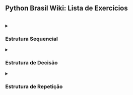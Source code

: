 <h2>Python Brasil Wiki: Lista de Exercícios</h2>

  <br>

  <details>
    <summary>
      <h3>Estrutura Sequencial</h3>
    </summary>
    
  #### 1. Faça um Programa que mostre a mensagem "Alo mundo" na tela.
<details>
    <summary><h4>Resposta</h4></summary>

```python
print("Alô Mundo")
```

</details>

<br>

  #### 2. Faça um Programa que peça um número e então mostre uma mensagem com o número informado

  <details>
    <summary><h4>Resposta</h4></summary>
    
```python
numero = input("Digite o número")

print(numero)
```

  </details>

  <br>

  #### 3. Faça um Programa que peça dois números e imprima a soma.

  <details>
    <summary><h4>Resposta</h4></summary>
    
```python
numero1 = int(input("Digite o primeiro número"))

numero2 = int(input("Digite o segundo número"))

print(numero1 + numero2)
```

  </details>

  <br>

  #### 4. Faça um Programa que peça as 4 notas bimestrais e mostre a média.

  <details>
    <summary><h4>Resposta</h4></summary>
    
```python
nota1 = float(input("Digite a primeira nota"))

nota2 = float(input("Digite a segunda nota"))

nota3 = float(input("Digite a terceira nota"))

nota4 = float(input("Digite a quarta nota"))

media = (nota1 + nota2 + nota3 + nota4) / 4

print(media)
```

  </details>

  <br>

  #### 5. Faça um Programa que converta metros para centímetros.

  <details>
    <summary><h4>Resposta</h4></summary>
    
```python
metros = 100

centimetros = 100 * 100

print(centimetros)
```
  
  </details>

  <br>
  
  #### 6. Faça um Programa que peça o raio de um círculo, calcule e mostre sua área.

  <details>
    <summary><h4>Resposta</h4></summary>
    
```python
raioCirculo = int(input("Digite o raio do círculo"))

area = 3.14 * (raioCirculo**2)
```

  </details>

  <br>

  #### 7. Faça um Programa que calcule a área de um quadrado, em seguida mostre o dobro desta área para o usuário.

   <details>
    <summary><h4>Resposta</h4></summary>
     
```python
ladoQuadrado = float(input("Digite um lado do quadrado: "))

areaQuadrado = ladoQuadrado**2 * 2

print("A área do quadrado é %.2f" % areaQuadrado)
```

  </details>

  <br>
  
  #### 8. Faça um Programa que pergunte quanto você ganha por hora e o número de horas trabalhadas no mês. Calcule e mostre o total do seu salário no referido mês. 

   <details>
    <summary><h4>Resposta</h4></summary>
     
```python
salarioHora = float(input("Digite seu salário por hora: "))

horasMensal = float(input("Digite sua carga horária mensal: "))

salario = salarioHora * horasMensal

print("O salário mensal é R$ %.2f " % salario)
```

  </details>

  <br>

  #### 9. Faça um Programa que peça a temperatura em graus Fahrenheit, transforme e mostre a temperatura em graus Celsius.

   <details>
    <summary><h4>Resposta</h4></summary>
     
```python
fahrenheit = float(input("Digite a temperautra para ser convertida de fahrenheit para celsius: "))

celsius = (fahrenheit - 32) / 1.8

print("A temperatura em %.1f° fahrenheit equivale à %.1f° celsius" % (fahrenheit, celsius))
```

  </details>

  <br>

  #### 10. Faça um Programa que peça a temperatura em graus Celsius, transforme e mostre em graus Fahrenheit.

   <details>
    <summary><h4>Resposta</h4></summary>
     
```python
celsius = float(input("Digite a temperatura para ser convertida de celsius para fahrenheit: "))

fahrenheit = (celsius * 1.8) + 32

print("A temperatura em %.1f° celsius equivale à %.1f° fahrenheit" % (celsius, fahrenheit))
```

  </details>

  <br>

  #### 11. Faça um Programa que peça 2 números inteiros e um número real. Calcule e mostre: o produto do dobro do primeiro com metade do segundo, a soma do triplo do primeiro com o terceiro e o terceiro elevado ao cubo. 

   <details>
    <summary><h4>Resposta</h4></summary>
     
```python
numeroInteiro1 = int(input("Digite o primeiro número inteiro: "))

numeroInteiro2 = int(input("Digite o segundo número inteiro: "))

numeroReal = float(input("Digite o número real: "))

resultado1 = numeroInteiro1 * 2 * numeroInteiro2 / 2

print(resultado1)

resultado2 = numeroInteiro1 * 3 + numeroReal

print(resultado2)

resultado3 = numeroReal**3

print(resultado3)
```

  </details>

  <br>

  #### 12. Tendo como dados de entrada a altura de uma pessoa, construa um algoritmo que calcule seu peso ideal, usando a seguinte fórmula: (72.7 * altura) - 58

   <details>
    <summary><h4>Resposta</h4></summary>
     
```python
altura = float(input("Digite sua altura: "))

pesoIdeal = (72.7 * altura) - 58

print("O peso ideal dessa pessoa é %.2f" % pesoIdeal)
```

  </details>

  <br>

  #### 13. Tendo como dado de entrada a altura de uma pessoa, construa um algoritmo que calcule seu peso ideal, utilizando as seguintes fórmulas: Para homens: (72.7 * altura) - 58 e para mulheres: (62.1 * altura) - 44.7 

   <details>
    <summary><h4>Resposta</h4></summary>
     
```python
alturaHomem = float(input("Digite a altura do homem: "))

alturaMulher = float(input("Digite a altura da mulher: "))

pesoIdealHomem = (72.7 * alturaHomem) - 58

pesoIdealMulher = (62.1  * alturaMulher) - 44.7

print("O peso ideal desse homem é %.2f.\nO peso ideal dessa mulher é %.2f" % (pesoIdealHomem, pesoIdealMulher))
```

  </details>

  <br>

  #### 14. João Papo-de-Pescador, homem de bem, comprou um microcomputador para controlar o rendimento diário de seu trabalho. Toda vez que ele traz um peso de peixes maior que o estabelecido pelo regulamento de pesca do estado de São Paulo (50 quilos) deve pagar uma multa de R$ 4,00 por quilo excedente. João precisa que você faça um programa que leia a variável peso (peso de peixes) e calcule o excesso. Gravar na variável excesso a quantidade de quilos além do limite e na variável multa o valor da multa que João deverá pagar. Imprima os dados do programa com as mensagens adequadas.

   <details>
    <summary><h4>Resposta</h4></summary>
     
```python
pesoPeixe = float(input("Digite o peso do peixe: "))

if pesoPeixe > 50:

    pesoLimite = 50

    pesoAdicional = pesoPeixe - pesoLimite

    multa = pesoAdicional * 4

    print("A multa será R$ %.2f por exceder o peso limite em %.2f quilos " %(multa, pesoAdicional))

else:

    print("Não haverá pagamento de multa")
```

  </details>

  <br>

  #### 15. Faça um Programa que pergunte quanto você ganha por hora e o número de horas trabalhadas no mês. Calcule e mostre o total do seu salário no referido mês, sabendo-se que são descontados 11% para o Imposto de Renda, 8% para o INSS e 5% para o sindicato, faça um programa que nos dê: salário bruto, quanto pagou ao INSS, quanto pagou ao sindicato e o salário líquido. Calcule os descontos e o salário líquido conforme a ordem a seguir: + Salário Bruto : R$ - IR (11%) : R$ - INSS (8%) : R$ - Sindicato ( 5%) : R$ = Salário Liquido : R$ Obs.: Salário Bruto - Descontos = Salário Líquido. 

   <details>
    <summary><h4>Resposta</h4></summary>
     
```python
salario = float(input("Digite o seu salário: "))

salarioLiquido = salario

salarioLiquido -= salario / 100 * 11

salarioLiquido -= salarioLiquido / 100 * 8

salarioLiquido -= salarioLiquido / 100 * 5

print("O salário líquido será R$ %.2f, com R$ %.2f de desconto" % (salarioLiquido, salario-salarioLiquido))
```

  </details>

  <br>

  #### 16. Faça um programa para uma loja de tintas. O programa deverá pedir o tamanho em metros quadrados da área a ser pintada. Considere que a cobertura da tinta é de 1 litro para cada 3 metros quadrados e que a tinta é vendida em latas de 18 litros, que custam R$ 80,00. Informe ao usuário a quantidades de latas de tinta a serem compradas e o preço total.

  <details>
    <summary><h4>Resposta</h4></summary>

```python
metragem = float(input("Digite a metragem: "))

coberturaTinta = 3

metragemLata = 18 * coberturaTinta

quantidadeLatas = 0

precoFinal = 0

precoLata = 80

if metragem / metragemLata <= 1:

    quantidadeLatas = 1

    precoFinal = quantidadeLatas * precoLata

    print("Será necessária, no máximo, uma lata de tinta para pintar %.2f metros². O custo será R$ %.2f" % (metragem, precoFinal))

else:

    if metragem % metragemLata == 0:

        quantidadeLatas = metragem / metragemLata

        precoFinal = quantidadeLatas * precoLata

        print("Serão necessária exatas %d latas de tinta para pintar %.2f metros². O custo será R$ %.2f" % (quantidadeLatas, metragem, precoFinal))

    else:

        quantidadeLatas = (metragem // metragemLata) + 1

        precoFinal = quantidadeLatas * precoLata

        print("Será necessária aos menos %d latas de tinta para pintar %.1f metros². O custo será R$ %.2f" % (quantidadeLatas, metragem, precoFinal))
```

  </details>

  <br>

  #### 17. Faça um Programa para uma loja de tintas. O programa deverá pedir o tamanho em metros quadrados da área a ser pintada. Considere que a cobertura da tinta é de 1 litro para cada 6 metros quadrados e que a tinta é vendida em latas de 18 litros, que custam R$ 80,00 ou em galões de 3,6 litros, que custam R$ 25,00. Informe ao usuário as quantidades de tinta a serem compradas e os respectivos preços em 3 situações: 
  1. Comprar apenas  latas de 18 litros.
  2. Comprar apenas galões de 3,6 litros
  3. Misturar latas e galões, de forma que o disperdício de tinta seja o menor possível. Acrescente 10% de folga e sempre arredonde os valores para cima, isto é, considere latas  cheias.
     
  <details>
    <summary><h4>Resposta</h4></summary>
    
```python
metragemArea = float(input("Digite a metragem: "))

coberturaTinta = 6

metragemLata = 18 * coberturaTinta

precoLata = 80

quantidadeLatas = 0

metragemGalao = 3.6 * coberturaTinta

precoGalao = 25

quantidadeGaloes = 0

precoFinal = 0

if metragemArea <= metragemGalao * 4:

    if metragemArea % metragemGalao == 0:

        quantidadeGaloes = metragemArea / metragemGalao

        precoFinal = quantidadeGaloes * precoGalao

        print("Serão necessários exatos %d galões de tinta para pintar %.1f metros². O custo será R$ %.2f" % (quantidadeGaloes, metragemArea, precoFinal))

    else:

        quantidadeGaloes = metragemArea // metragemGalao + 1

        precoFinal = quantidadeGaloes * precoGalao

        print("Serão necessários aos menos %d galões de tinta para pintar %.1f metros². O custo será R$ %.2f" % (quantidadeGaloes, metragemArea, precoFinal))

else:

    if metragemArea % metragemLata == 0:

        quantidadeLatas = metragemArea / metragemLata

        precoFinal = quantidadeLatas * precoLata

        print("Serão necessária exatas %d latas de tinta para pintar %.1f metros². O custo será R$ %.2f" % (quantidadeLatas, metragemArea, precoFinal))

    else:

        if metragemArea - metragemLata < 0:

            quantidadeLatas = metragemArea // metragemLata + 1

            precoFinal = quantidadeLatas * precoLata

            print("Serão necessária ao menos %d latas de tinta para pintar %.1f metros². O custo será R$ %.2f" % (quantidadeLatas, metragemArea, precoFinal))

        else:

            quantidadeLatas = metragemArea // metragemLata

            precoFinal = quantidadeLatas * precoLata

            metragemRestante = metragemArea - (metragemLata * quantidadeLatas)

            if metragemRestante % metragemGalao == 0:

                quantidadeGaloes = metragemRestante / metragemGalao

                precoFinal += quantidadeGaloes * precoGalao

                print("Serão necessárias ao menos %d latas de tinta e ao menos %d Galões para pintar %.1f metros². O custo será R$ %.2f" % (quantidadeLatas, quantidadeGaloes, metragemArea, precoFinal))

            else:

                if metragemRestante // metragemGalao >= 4:

                    quantidadeLatas +=1

                    precoFinal = quantidadeLatas * precoLata

                    quantidadeGaloes = 0

                else:

                    quantidadeGaloes = metragemRestante // metragemGalao + 1

                    precoFinal += quantidadeGaloes * precoGalao

                print("Serão necessárias ao menos %d latas de tinta e ao menos %d Galões para pintar %.1f metros². O custo será R$ %.2f" % (quantidadeLatas, quantidadeGaloes, metragemArea, precoFinal))
```

  </details>

  <br>

  #### 18. Faça um programa que peça o tamanho de um arquivo para download (em MB) e a velocidade de um link de Internet (em Mbps), calcule e informe o tempo aproximado de download do arquivo usando este link (em minutos).

  <details>
    <summary><h4>Resposta</h4></summary>
    
```python
tamanhoArquivo = float(input("Digite o tamanho do arquivo em Megabytes: "))

if tamanhoArquivo < 1:

    print("Valor inválido!")

velecidadeLink = float(input("Digite a velocidade de sua conexão em megabits: "))

tempoDownload = (tamanhoArquivo / (velecidadeLink / 8))

if tempoDownload >= 60:

    tempoDownload = tempoDownload / 60

    print("O tempo de Download será de no mínimo %.1f minutos" % tempoDownload)

else:

    print("O tempo de Download será de no mínimo %.1f segundos" % tempoDownload)
```

  </details>

  <br>

  </details>

  
  <details>
    <summary>
      <h3>Estrutura de Decisão</h3>
    </summary>
  
  #### 1. Faça um Programa que peça dois números e imprima o maior deles. 

   <details>
    <summary><h4>Resposta</h4></summary>
     
```python
numero1 = int(input("Digite o primeiro número: "))

numero2 = int(input("Digite o segundo número: "))

if numero1 > numero2:

    print("O maior número é %d" % numero1)

elif numero1 < numero2:

    print("O maior número é %d" % numero2)

else:

    print("Os dois números são iguais")
```

  </details>

  <br>

  #### 2. Faça um Programa que peça um valor e mostre na tela se o valor é positivo ou negativo.

   <details>
    <summary><h4>Resposta</h4></summary>
     
```python
valor = float(input("Digite um número: "))

if valor < 0:

    print("O valor %.1f é negativo" % valor)

else:

    print("O valor %.1f é positivo" % valor)
```

  </details>

  <br>
  
  #### 3. Faça um Programa que verifique se uma letra digitada é "F" ou "M". Conforme a letra escrever: F - Feminino, M - Masculino ou Sexo Inválido.

   <details>
    <summary><h4>Resposta</h4></summary>
     
```python
sexo = input("Digite o sexo: ")

if sexo == "F" or sexo == "f":

    print("O sexo é Feminino")

elif sexo == "M" or sexo == "m":

    print("O sexo é Masculino")

else:

    print("O sexo é inválido")
```

  </details>

  <br>
  
  #### 4. Faça um Programa que verifique se uma letra digitada é vogal ou consoante.

   <details>
    <summary><h4>Resposta</h4></summary>
     
```python
listaConsoante = ["a", "b", "c", "d", "e", "f", "g", "h", "i", "j", "k", "l", "m", "n", "o", "p", "q", "r", "s", "t", "u", "v", "w", "x", "y", "z", "ç",
                  "A", "B", "C", "D", "E", "F", "G", "H", "I", "J", "K", "L", "M", "N", "O", "P", "Q", "R", "S", "T", "U", "V", "W", "X", "Y", "Z", "Ç"]

listaVogal = ["A", "E", "I", "O", "U", "a", "e", "i", "o", "u"]

letraBusca = input("Digite a letra para saber se é vogal ou consoante: ")

if letraBusca in listaVogal:

    print("A letra '%s' é Vogal" % letraBusca)

elif letraBusca in listaConsoante:

    print("A letra '%s' é Consoante" % letraBusca)

else:

    print("A letra '%s' não é nem vogal nem consoante" % letraBusca)
```

  </details>

  <br>
  
  #### 5. Faça um programa para a leitura de duas notas parciais de um aluno. O programa deve calcular a média alcançada por aluno e apresentar: A mensagem "Aprovado", se a média alcançada for maior ou igual a 7; A mensagem "Reprovado", se a média for menor do que 7; A mensagem "Aprovado com Distinção", se a média for igual a 10. 

   <details>
    <summary><h4>Resposta</h4></summary>
     
```python
nota1 = float(input("Digite a primeira nota: "))

nota2 = float(input("Digite a segunda nota: "))

media = (nota1 + nota2) / 2

if media < 7:

    print("O aluno foi reprovado com a nota %.2f" % media)

elif media < 10:

    print("O aluno foi aprovado com a nota %.2f" % media)

else:

    print("O aluno foi aprovado com distinção através da nota %.2f" % media)
```

  </details>

  <br>
  
  #### 6. Faça um Programa que leia três números e mostre o maior deles. 

   <details>
    <summary><h4>Resposta</h4></summary>
     
```python
numero1 = float(input("Digite o primeiro número: "))

numero2 = float(input("Digite o segundo número: "))

numero3 = float(input("Digite o terceiro número: "))

if numero1 > numero2 > numero3:

    print("O primeiro número é o maior")

elif numero1 > numero3 > numero2:

    print("O primeiro número é o maior")

elif numero2 > numero1 > numero3:

    print("O segundo número é o maior")

elif numero2 > numero3 > numero1:

    print("O segundo número é o maior")

elif numero3 > numero1 > numero2:

    print("O terceiro número é o maior")

elif numero3 > numero2 > numero1:

    print("O terceiro número é o maior")
```

  </details>

  <br>

  #### 7. Faça um Programa que leia três números e mostre o maior e o menor deles.

  <details>
    <summary><h4>Resposta</h4></summary>

```python
numero1 = float(input("Digite o primeiro número: "))

numero2 = float(input("Digite o segundo número: "))

numero3 = float(input("Digite o terceiro número: "))

if numero1 > numero2 > numero3:

    print("O primeiro número é o maior")
    print("O terceiro número é o menor")

elif numero1 > numero3 > numero2:

    print("O primeiro número é o maior")
    print("O segundo número é o maior")

elif numero2 > numero1 > numero3:

    print("O segundo número é o maior")
    print("O terceiro número é o menor")

elif numero2 > numero3 > numero1:

    print("O segundo número é o maior")
    print("O primeiro número é o menor")

elif numero3 > numero1 > numero2:

    print("O terceiro número é o maior")
    print("O segundo número é o menor")

elif numero3 > numero2 > numero1:

    print("O terceiro número é o maior")
    print("O primeiro número é o menor")
```

  </details>

  <br>
  
  #### 8. Faça um programa que pergunte o preço de três produtos e informe qual produto você deve comprar, sabendo que a decisão é sempre pelo mais barato.

  <details>
    <summary><h4>Resposta</h4></summary>
    
```python
produto1 = float(input("Digite o valor do primeiro produto: "))

produto2 = float(input("Digite o valor do primeiro produto: "))

produto3 = float(input("Digite o valor do primeiro produto: "))

if produto1 > produto2 > produto3:

    print("Você deve comprar o terceiro produto por ser o mais barato")

elif produto1 > produto3 > produto2:

    print("Você deve comprar o segundo produto por ser o mais barato")

elif produto2 > produto1 > produto3:

    print("Você deve comprar o terceiro produto por ser o mais barato")

elif produto2 > produto3 > produto1:

    print("Você deve comprar o primeiro produto por ser o mais barato")

elif produto3 > produto1 > produto2:

    print("Você deve comprar o segundo produto por ser o mais barato")

elif produto3 > produto2 > produto1:

    print("Você deve comprar o primeiro produto por ser o mais barato")
```

  </details>

  <br>
  
  #### 9. Faça um Programa que leia três números e mostre-os em ordem decrescente.

  <details>
    <summary><h4>Resposta</h4></summary>
    
```python
numero1 = float(input("Digite o primeiro número: "))

numero2 = float(input("Digite o segundo número: "))

numero3 = float(input("Digite o terceiro número: "))

if numero1 > numero2 > numero3:

    print("%d\n%d\n%d" % (numero1, numero2, numero3))

elif numero1 > numero3 > numero2:

    print("%d\n%d\n%d" % (numero1, numero3, numero2))

elif numero2 > numero1 > numero3:

    print("%d\n%d\n%d" % (numero2, numero1, numero3))

elif numero2 > numero3 > numero1:

    print("%d\n%d\n%d" % (numero2, numero3, numero1))

elif numero3 > numero1 > numero2:

    print("%d\n%d\n%d" % (numero3, numero1, numero2))

elif numero3 > numero2 > numero1:

    print("%d\n%d\n%d" % (numero3, numero2, numero1))
```

  </details>

  <br>

  #### 10. Faça um Programa que pergunte em que turno você estuda. Peça para digitar M-matutino ou V-Vespertino ou N- Noturno. Imprima a mensagem "Bom Dia!", "Boa Tarde!" ou "Boa Noite!" ou "Valor Inválido!", conforme o caso.

  <details>
    <summary><h4>Resposta</h4></summary>
    
```python
turno = input("Digite o turno:\nN - Noturo\nM - Matutino\nV - Vespertino\n")

if turno == "N" or turno == "n":

    print("Boa noite")

elif turno == "M" or turno == "m":

    print("Bom dia")

elif turno == "V" or turno == "v":

    print("Boa tarde")

else:

    print("Valor inválido")
```

  </details>

  <br>

  #### 11. As Organizações Tabajara resolveram dar um aumento de salário aos seus colaboradores e lhe contraram para desenvolver o programa que calculará os reajustes. Faça um programa que recebe o salário de um colaborador e o reajuste segundo o seguinte critério, baseado no salário atual: salários até R$ 280,00 (incluindo): aumento de 20%, salários entre R$ 280,00 e R$ 700,00: aumento de 15%; salários entre R$ 700,00 e R$ 1500,00: aumento de 10%; salários de R$ 1500,00 em diante: aumento de 5% Após o aumento ser realizado, informe na tela: o salário antes do reajuste, o percentual de aumento aplicado, o valor do aumento, o novo salário, após o aumento. 

  <details>
    <summary><h4>Resposta</h4></summary>
    
```python
salarioInicial = float(input("Digite o salário atual: "))

aumento = 0

salarioFinal = salarioInicial

if salarioInicial <= 280:

    aumento = salarioInicial / 100 * 20

    salarioFinal += aumento

    print("O salário antes do reajuste era de R$ %.2f e passou a ser R$ %.2f com um aumento de R$ %.2f, ou um aumento de 20 por cento" % (salarioInicial, salarioFinal, aumento,))

elif salarioInicial <= 700:

    aumento = salarioInicial / 100 * 15

    salarioFinal += aumento

    print("O salário antes do reajuste era de R$ %.2f e passou a ser R$ %.2f com um aumento de R$ %.2f, ou um aumento de 15 por cento" % (salarioInicial, salarioFinal, aumento,))

elif salarioInicial <= 1500:

    aumento = salarioInicial / 100 * 10

    salarioFinal += aumento

    print("O salário antes do reajuste era de R$ %.2f e passou a ser R$ %.2f com um aumento de R$ %.2f, ou um aumento de 10 por cento" % (salarioInicial, salarioFinal, aumento,))

elif salarioInicial > 1500:

    aumento = salarioInicial / 100 * 5

    salarioFinal += aumento

    print("O salário antes do reajuste era de R$ %.2f e passou a ser R$ %.2f com um aumento de R$ %.2f, ou um aumento de 5 por cento" % (salarioInicial, salarioFinal, aumento,))
```

  </details>

  <br>

  #### 12. Faça um programa para o cálculo de uma folha de pagamento, sabendo que os descontos são do Imposto de Renda, que depende do salário bruto (conforme tabela abaixo) e 3% para o Sindicato e que o FGTS corresponde a 11% do Salário Bruto, mas não é descontado (é a empresa que deposita). O Salário Líquido corresponde ao Salário Bruto menos os descontos. O programa deverá pedir ao usuário o valor da sua hora e a quantidade de horas trabalhadas no mês. Desconto do IR: Salário Bruto até 900 (inclusive) - isento; Salário Bruto até 1500 (inclusive) - desconto de 5%; Salário Bruto até 2500 (inclusive) - desconto de 10%; Salário Bruto acima de 2500 - desconto de 20%. Imprima na tela as informações, dispostas conforme o exemplo abaixo. No exemplo o valor da hora é 5 e a quantidade de hora é 220.

  |Salário Bruto: (5 * 220) | R$ 1110,00|
  |-------------------|-----------------|
  |(-) IR (5%)        |R$ 55,00         |
  |(-) INSS (10%)     |R$ 110,00        |
  |FGTS (11%)         |R$ 121,00        |
  |Total de descontos |R$ 165,00        |
  |Salário Líquido    |R$ 935,00        |

  <details>
    <summary><h4>Resposta</h4></summary>
    
```python
cargaHoraria = int(input("Digite a sua carga horária mensal: "))

salarioHora = float(input("Digite o seu salário hora: "))

salarioBruto = cargaHoraria * salarioHora

descontos = 0

impostoRenda = 0

inss = 0

if salarioBruto <=  900:

    print("O salário será R$ %.2f com R$ %.2f de Imposto de renda, R$ %.2f de INSS. Totalizando R$ %.2f em descontos" % (salarioBruto, impostoRenda, inss, descontos))

elif salarioBruto <= 1500:

    impostoRenda = salarioBruto / 100 * 5

    inss = salarioBruto / 100 * 10

    descontos = impostoRenda + inss

elif salarioBruto <= 2500:

    impostoRenda = salarioBruto / 100 * 10

    inss = salarioBruto / 100 * 10

    descontos = impostoRenda + inss

elif salarioBruto > 2500:

    impostoRenda = salarioBruto / 100 * 20

    inss = salarioBruto / 100 * 10

    descontos = impostoRenda + inss

print("O salário inicial era de R$ %.2f e será R$ %.2f, com R$ %.2f de Imposto de renda e R$ %.2f de INSS. Totalizando R$ %.2f em descontos" % (salarioBruto, salarioBruto-descontos, impostoRenda, inss, descontos))
```

  </details>

  <br>

  #### 13. Faça um Programa que leia um número e exiba o dia correspondente da semana. (1-Domingo, 2- Segunda, etc.), se digitar outro valor deve aparecer valor inválido.

  <details>
    <summary><h4>Resposta</h4></summary>
    
```python
diaSemana = input("Digite o dia da semana:\n1 - Domingo\n2 - Segunda-feira\n3 - Terça-feira\n4 - Quarta-feira\n5 - Quinta-feira\n6 - Sexta-feira\n7 - Sábado\n")

if diaSemana == "1":

    print("Domingo")

elif diaSemana == "2":

    print("Segunda-feira")

elif diaSemana == "3":

    print("Terça-feira")

elif diaSemana == "4":

    print("Quarta-feira")

elif diaSemana == "5":

    print("Quinta-feira")

elif diaSemana == "6":

    print("Sexta-feira")

elif diaSemana == "7":

    print("Sábado")

else:

    print("Valor inválido")
```

  </details>

  <br>

  #### 14. Faça um programa que lê as duas notas parciais obtidas por um aluno numa disciplina ao longo de um semestre, e calcule a sua média. O algoritmo deve mostrar na tela as notas, a média, o conceito correspondente e a mensagem “APROVADO” se o conceito for A, B ou C ou “REPROVADO” se o conceito for D ou E. A atribuição de conceitos obedece à tabela abaixo: 

  |Média de Aproveitamento|Conceito|
  |----------------|---------------|
  |Entre 9.0 e 10.0|A              |
  |Entre 7.5 e 9.0 |B              |
  |Entre 6.0 e 7.5 |C              |
  |Entre 4.0 e 6.0 |D              |
  |Entre 4.0 e 0.0 |E              |

  <details>
    <summary><h4>Resposta</h4></summary>
    
```python
notaParcial1 = float(input("Digite a primeira nota parcial: "))

if notaParcial1 > 10 or notaParcial1 < 0:

    print("Nota inválida")

notaParcial2 = float(input("Digite a segunda nota parcial: "))

if notaParcial2 > 10 or notaParcial2 < 0:

    print("Nota inválida")

mediaFinal = (notaParcial1 + notaParcial2) / 2

if mediaFinal >= 6:

    print("Aprovado e a média foi %.2f" % mediaFinal)

    if mediaFinal >= 9 and mediaFinal <= 10:

        print("Conceito A")

    elif mediaFinal >= 7.5 and mediaFinal < 9:

        print("Conceito B")

    elif mediaFinal >= 6 and mediaFinal < 7.5:

        print("Conceito C")

else:

    print("Reprovado e a média foi %.2f" % mediaFinal)

    if mediaFinal >= 4 and mediaFinal < 6:

        print("Conceito D")

    else:

        print("Conceito E")
```

  </details>

  <br>
  
  #### 15. Faça um Programa que peça os 3 lados de um triângulo. O programa deverá informar se os valores podem ser um triângulo. Indique, caso os lados formem um triângulo, se o mesmo é: equilátero, isósceles ou escaleno. Dicas: Três lados formam um triângulo quando a soma de quaisquer dois lados for maior que o terceiro; Triângulo Equilátero: três lados iguais; Triângulo Isósceles: quaisquer dois lados iguais; Triângulo Escaleno: três lados diferentes.

  <details>
    <summary><h4>Resposta</h4></summary>
    
```python
lado1 = int(input("Digite o primeiro lado do triângulo: "))

lado2 = int(input("Digite o segundo lado do triângulo: "))

lado3 = int(input("Digite o terceiro lado do triângulo: "))

if lado1 == 0 or lado2 == 0 or lado3 == 0:

    print("Um triângulo não poder lado 0")

else:

    if lado1 + lado2 <= lado3:

       print("A soma desses lados não forma um triângulo")

    else:

        if lado1 == lado2 == lado3:

            print("Esse é um triângulo equilátero")

        elif lado1 != lado2 != lado3 != lado1:

            print("Esse é um triângulo escaleno")

        elif lado1 == lado2 or lado2 == lado3 or lado1 == lado3:

            print("Esse é um triângulo isóceles")
```

  </details>

  <br>

  #### 16. Faça um programa que calcule as raízes de uma equação do segundo grau, na forma ax2 + bx + c. O programa deverá pedir os valores de a, b e c e fazer as consistências, informando ao usuário nas seguintes situações:

  1. Se o usuário informar o valor de A igual a zero, a equação não é do segundo grau e o programa não deve fazer pedir os demais valores, sendo encerrado.
  2. Se o delta calculado for negativo, a equação não possui raizes reais. Informe ao usuário e encerre o programa;
  3. Se o delta calculado for igual a zero a equação possui apenas uma raiz real; informe-a ao usuário;
  4. Se o delta for positivo, a equação possui duas raiz reais; informe-as ao usuário; 

  <details>
    <summary><h4>Resposta</h4></summary>
    
```python

```

  </details>

  <br>

  #### 17. Faça um Programa que peça um número correspondente a um determinado ano e em seguida informe se este ano é ou não bissexto.

  <details>
    <summary><h4>Resposta</h4></summary>
    
```python
anoBissexto = int(input("Digite o ano para saber se é bissexto ou não: "))

if anoBissexto % 4 == 0:

    if anoBissexto % 100 != 0:

        print("O ano %d é bissexto" % anoBissexto)

    elif anoBissexto % 100 == 0:

        print("O ano %d é bissexto especial" % anoBissexto)

else:

    print("O ano %d não é bissexto" % anoBissexto)
```

  </details>

  <br>

  #### 18. Faça um Programa que peça uma data no formato dd/mm/aaaa e determine se a mesma é uma data válida.

  <details>
    <summary><h4>Resposta</h4></summary>
    
```python
formatoData = input("Digite a data no formato dd/mm/aaaa: ")

if len(formatoData) != 10 or formatoData[2] == "/" or formatoData[5] == "/":

    print("Formato de data inválida")

else:

    print("Formato de data válida")
```

  </details>

  <br>

  #### 19. Faça um Programa que leia um número inteiro menor que 1000 e imprima a quantidade de centenas, dezenas e unidades do mesmo. Observando os termos no plural a colocação do "e", da vírgula entre outros. Exemplo: 326 = 3 centenas, 2 dezenas e 6 unidades 12 = 1 dezena e 2 unidades Testar com: 326, 300, 100, 320, 310,305, 301, 101, 311, 111, 25, 20, 10, 21, 11, 1, 7 e 16 

  <details>
    <summary><h4>Resposta</h4></summary>

```python
valor = int(input("Digite um número: "))

quantidadeCentena = 0

quantidadeDezena = 0

quantidadeUnidade = 0

if valor // 100 > 0:

    quantidadeCentena = valor // 100

    valor -= quantidadeCentena * 100

    if valor // 10 > 0:

        quantidadeDezena = valor // 10

        valor -= quantidadeDezena * 10

        if valor // 1 > 0:

            quantidadeUnidade = valor // 1

            valor -= quantidadeUnidade * 1

print("%d = %d centenas, %d dezenas e %d unidades" % (0 + (quantidadeUnidade * 1) + 0 + (quantidadeDezena * 10) + 0 + (quantidadeCentena * 100), quantidadeCentena, quantidadeDezena, quantidadeUnidade))
```

  </details>

  <br>
  
  #### 20. Faça um Programa para leitura de três notas parciais de um aluno. O programa deve calcular a média alcançada por aluno e presentar:
  
  1. A mensagem "Aprovado", se a média for maior ou igual a 7, com a respectiva média alcançada.
  2. A mensagem "Reprovado", se a média for menor do que 7, com a respectiva média alcançada.
  3. A mensagem "Aprovado com Distinção", se a média for igual a 10.

  <details>
    <summary><h4>Resposta</h4></summary>
    
```python
nota1 = float(input("Digite a primeira nota:"))

nota2 = float(input("Digite a segunda nota:"))

nota3 = float(input("Digite a terceira nota: "))

media = (nota1 + nota2 + nota3) / 3

if media == 10:

    print("Aprovado com distinção")

elif media >= 7 and media < 10:

    print("Aprovado")

else:

    print("Reprovado")
```

  </details>

  <br>
  
  #### 21. Faça um Programa para um caixa eletrônico. O programa deverá perguntar ao usuário a valor do saque e depois informar quantas notas de cada valor serão fornecidas. As notas disponíveis serão as de 1, 5, 10, 50 e 100 reais. O valor mínimo é de 10 reais e o máximo de 600 reais. O programa não deve se preocupar com a quantidade de notas existentes na máquina.

  1. Exemplo 1: Para sacar a quantia de 256 reais, o programa fornece duas notas de 100, uma nota de 50, uma nota de 5 e uma nota de 1.
  2. Exemplo 2: Para sacar a quantia de 399 reais, o programa fornece três notas de 100, uma nota de 50, quatro notas de 10, uma nota de 5 e quatro notas de 1.
  
  <details>
    <summary><h4>Resposta</h4></summary>

```python
import math

valor = float(input("Digite o valor que deseja sacar: "))

valorPagamento = math.trunc(valor)

if valorPagamento < 10:

    print("Valor insuficiente para saque")

else:

    cedulas = 0

    limite_cedula = 100

    while True:

        if limite_cedula <= valorPagamento:

            valorPagamento -= limite_cedula

            cedulas += 1

        else:

            print("%d cédula(s) de R$ %.2f" % (cedulas, limite_cedula))

            if valorPagamento == 0:

                break

            else:

                if limite_cedula == 100:

                    limite_cedula = 50

                elif limite_cedula == 50:

                    limite_cedula = 20

                elif limite_cedula == 20:

                    limite_cedula = 10

                elif limite_cedula == 10:

                    limite_cedula = 5

                elif limite_cedula == 5:

                    limite_cedula = 2

                elif limite_cedula == 2:

                    limite_cedula = 1

                cedulas = 0
```

  </details>

  <br>

  #### 22. Faça um Programa que peça um número inteiro e determine se ele é par ou impar. Dica: utilize o operador módulo (resto da divisão). 

  <details>
    <summary><h4>Resposta</h4></summary>
    
```python
numero = int(input("Digite o número para saber se é par ou ímpar: "))

if numero % 2 !=0:

    print("O número %d é ímpar" % numero)

else:

    print("O número %d é par" % numero)
```

  </details>

  <br>
  
  #### 23. Faça um Programa que peça um número e informe se o número é inteiro ou decimal. Dica: utilize uma função de arredondamento.

  <details>
    <summary><h4>Resposta</h4></summary>
    
```python
import math

numeroDecimal = float(input("Digite o número para saber se é decimal ou não: "))

numeroInteiro = math.trunc(numeroDecimal)

if numeroDecimal > numeroInteiro:

    print("O número %.1f é decimal" % numeroDecimal)

else:

    print("O número %d não é decimal" % numeroInteiro)
```

  </details>

  <br>

  #### 24. Faça um Programa que leia 2 números e em seguida pergunte ao usuário qual operação ele deseja realizar. O resultado da operação deve ser acompanhado de uma frase que diga se o número é:

  1. par ou ímpar;
  2. positivo ou negativo;
  3. inteiro ou decimal. 

  <details>
    <summary><h4>Resposta</h4></summary>
    
```python
operacao = input("Digite qual operação deseja realizar:\n1 - Inteiro ou decimal\n2 - Par ou Ímpar\n3 - Positivo ou Negativo\n")

if operacao == "1":

    import math

    numeroDecimal = float(input("Digite o número para saber se é decimal ou não: "))

    numeroInteiro = math.trunc(numeroDecimal)

    if numeroDecimal > numeroInteiro:

        print("O número %.1f é decimal" % numeroDecimal)

    else:

        print("O número %d não é decimal" % numeroInteiro)

elif operacao == "2":

    numero = int(input("Digite o número para saber se é par ou ímpar: "))

    if numero % 2 != 0:

        print("O número %d é ímpar" % numero)

    else:

        print("O número %d é par" % numero)

elif operacao == "3":

    numero = float(input("Digite o número para saber se é negativo ou positivo: "))

    if numero < 0:

        print("O número %.1f é negativo" % numero)

    else:

        print("O número %.1f é positivo" % numero)
```

  </details>

  <br>
  
  #### 25. Faça um programa que faça 5 perguntas para uma pessoa sobre um crime.  Se a pessoa responder positivamente a 2 questões ela deve ser classificada como "Suspeita", entre 3 e 4 como "Cúmplice" e 5 como "Assassino". Caso contrário, ele será classificado como "Inocente". As perguntas são:
 
  1. "Telefonou para a vítima?"
  2. "Esteve no local do crime?"
  3. "Mora perto da vítima?"
  4. "Devia para a vítima?"
  5. "Já trabalhou com a vítima?" O programa deve no final emitir uma classificação sobre a participação da pessoa no crime.

  <details>
    <summary><h4>Resposta</h4></summary>
    
```python

```

  </details>

  <br>

  #### 26. Um posto está vendendo combustíveis, portanto, Escreva um algoritmo que leia o número de litros vendidos, o tipo de combustível (codificado da seguinte forma: A-álcool, G-gasolina), calcule e imprima o valor a ser pago pelo cliente, calcule e imprima o valor a ser pago pelo cliente, sabendo-se que o preço do litro da gasolina é R$ 2,50 o preço do litro do álcool é R$ 1,90. A seguir a tabela de valores:
  
  |         |Até 20 Litros| Acima 20 Litros|
  |---------|-----------|------------------|
  |Álcool   |3% desconto| 5% desconto|
  |Gasolina |4% desconto| 6% desconto|

  <details>
    <summary><h4>Resposta</h4></summary>
    
```python
quantidadeLitros = float(input("Digite a quantidade de litros: "))

tipoGasolina = input("Para Álcool digite A\nPara Gasolina digite G\n")

precoFinal = 0

if tipoGasolina == "A" or tipoGasolina == "a":

    if quantidadeLitros <= 20:

        precoFinal = quantidadeLitros * 1.9

        precoFinal -= precoFinal / 100 * 3

    else:

        precoFinal = quantidadeLitros * 1.9

        precoFinal -= precoFinal / 100 * 4

elif tipoGasolina == "G" or tipoGasolina == "g":

    if quantidadeLitros <= 20:

        precoFinal = quantidadeLitros * 2.5

        precoFinal -= precoFinal / 100 * 4

    else:

        precoFinal = quantidadeLitros * 2.5

        precoFinal -= precoFinal / 100 * 5

print("O preço final será R$ %.2f" % precoFinal)
```

  </details>

  <br>
  
  #### 27. Uma comerciante está vendendo frutas com a possibilidade de: se, o cliente comprar mais de 8 Kg em frutas ou o valor total da compra ultrapassar R$ 25,00, receberá ainda um desconto de 10% sobre este total. Escreva um algoritmo para ler a quantidade (em Kg) de morangos e a quantidade (em Kg) de maças adquiridas e escreva o valor a ser pago pelo cliente. A seguir a tabela de preços:
  
  |          |Até 5 Kg|Acima de 5 Kg|
  |----------|----------|-----------|
  |Morango   |R$ 2,50 Kg| R$ 2,20 Kg|
  |Maçã      |R$ 1,80 Kg| R$ 1,50 Kg|
  
  <details>
    <summary><h4>Resposta</h4></summary>
    
```python
quantidadeMorango = float(input("Digite a quantidade em kilos de morangos: "))

quantidadeMaca = float(input("Digite a quantidade em kilos de maçãs: "))

precoFinal = 0

if quantidadeMorango <= 5:

    precoFinal += quantidadeMorango * 2.5

else:

    precoFinal += quantidadeMorango * 2.2

if quantidadeMaca <= 5:

    precoFinal += quantidadeMaca * 1.8

else:

    precoFinal += quantidadeMaca * 1.2

print("O preço final será R$ %.2f" % precoFinal)
```

  </details>

  <br>
  
  #### 28. O Hipermercado Tabajara está com uma promoção de carnes que é imperdível. Confira:

  |          |Até 5 Kg|Acima de 5 Kg|
  |----------|----------|-----------|
  |Filé Duplo|R$ 4,90 Kg| R$ 5,80 Kg|
  |Alcatra   |R$ 5,90 Kg| R$ 6,80 Kg|
  |Picanha   |R$ 6,90 Kg| R$ 7,80 Kg|

  <details>
    <summary><h4>Resposta</h4></summary>
    
```python
quantidadeFile = int(input("Digite a quantidade em kilos de Filé Duplo: "))

quantidadePicanha = int(input("Digite a quantidade em kilos de Picanha: "))

quantidadeAlcatra = int(input("Digite a quantidade em kilos de Alcatra: "))

precoFinal = 0

if quantidadeFile <= 5:

    precoFinal += quantidadeFile * 4.9

else:

    precoFinal += quantidadeFile * 5.8

if quantidadePicanha <= 5:

    precoFinal += quantidadePicanha * 5.9

else:

    precoFinal += quantidadePicanha * 6.8

if quantidadeAlcatra <= 5:

    precoFinal += quantidadeAlcatra * 6.9

else:

    precoFinal += quantidadePicanha * 7.8

print("O preço final será R$ %.2f" % precoFinal)
```

  </details>

  <br>

  </details>

  
  <details>
    <summary>
      <h3>Estrutura de Repetição</h3>
    </summary>

  #### 1. Faça um programa que peça uma nota, entre zero e dez. Mostre uma mensagem caso o valor seja inválido e continue pedindo até que o usuário informe um valor válido.

   <details>
    <summary><h4>Resposta</h4></summary>
     
```python
contador = 1

while contador != 0:

    nota = int(input("Digite uma nota entre 1 e 10: "))

    if nota >= 1 or nota <= 10:

        print(nota)

    else:

        print("Nota inválida")

        continue

    contador = int(input("Digite 0 para finalizar o programa: "))
```

  </details>

  <br>

  #### 2. Faça um programa que leia um nome de usuário e a sua senha e não aceite a senha igual ao nome do usuário, mostrando uma mensagem de erro e voltando a pedir as informações.

   <details>
    <summary><h4>Resposta</h4></summary>
     
```python
contador = 1

while contador != 0:

    nome = input("Digite o nome de usuário: ")

    senha = input("Digite a senha: ")

    if nome == senha:

        print("Usuário e senha não podem ser idênticos")

        continue

    contador = int(input("Digite 0 para finalizar o programa: "))
```

  </details>

  <br>

  #### 3. Faça um programa que leia e valide as seguintes informações:
  
  1. Nome: maior que 3 caracteres;
  2. Idade: entre 0 e 150;
  3. Salário: maior que zero;
  4. Sexo: 'f' ou 'm';
  5. Estado Civil: 's', 'c', 'v', 'd';


   <details>
    <summary><h4>Resposta</h4></summary>
     
```python
contador = 1

while contador != 0:

    nome = input("Digite seu nome: ")

    if len(nome) < 3:

        print("Nome muito pequeno")

        continue

    else:

        idade = int(input("Digite sua idade: "))

        if idade < 0 or idade > 150:

            print("Idade inválida")

            continue

        else:

            salario = float(input("Digite o seu salário: "))

            if salario <= 0:

                print("Salário inválido")

                continue

            else:

                sexo = input("Digite o seu sexo:\nf - mulheres\nm - homens\n")

                print(sexo)

                if sexo != "m" and sexo != "f":

                    print("Sexo inválido")

                    continue

                else:

                    estadoCivil = input("Digite seu estado civil:\ns - solteiro(a)\nv - viúvo(a)\nc - casado(a)\nd - divorciado\n")

                    if estadoCivil != "s" and estadoCivil != "v" and estadoCivil !="c" and estadoCivil != "d":

                        print("Estado civil inválido")

                        continue

                    else:

                        print("%s, %d, %.2f, %s, %s" % (nome, idade, salario, sexo, estadoCivil))

    contador = int(input("Digite 0 para finalizar o programa: "))
```

  </details>

  <br>

  #### 4-5. Supondo que a população de um país A seja da ordem de 80.000 habitantes com uma taxa anual de crescimento de 3% e que a população de B seja 200.000 habitantes com uma taxa de crescimento de 1.5%. Faça um programa que calcule e escreva o número de anos necessários para que a população do país A ultrapasse ou iguale a população do país B, mantidas as taxas de crescimento. Depois, altere o programa anterior permitindo ao usuário informar as populações e as taxas de crescimento iniciais. Valide a entrada e permita repetir a operação.

   <details>
    <summary><h4>Resposta</h4></summary>
     
```python
araja = 80000

bacalaca = 200000

anos = 0

while araja < bacalaca:

    araja += araja / 100 * 3

    bacalaca += bacalaca / 100 * 1.5

    anos +=1

    print(araja)

    print(bacalaca)

print("Serão necessários pelos menos %d anos" % anos)
```

  </details>

  <br>
 
  #### 6. Faça um programa que imprima na tela os números de 1 a 20, um abaixo do outro. Depois modifique o programa para que ele mostre os números um ao lado do outro.

  <details>
    <summary><h4>Resposta</h4></summary>

```python
for _ in range(1, 20 + 1):
    
    print(_, end= " ")
```

  </details>

  <br>

  #### 7. Faça um programa que leia 5 números e informe o maior número.

  <details>
    <summary><h4>Resposta</h4></summary>

```python
numeroFinal = 0

for contador in range(5):

    numero = float(input("Digite um número: "))

    if numero > numeroFinal:

        numeroFinal = numero

print("O maior número foi %d" % numeroFinal)
```

  </details>

  <br>

  #### 8. Faça um programa que leia 5 números e informe a soma e a média dos números.

  <details>
    <summary><h4>Resposta</h4></summary>

```python
for contador in range(1) :

    numero1 = float(input("Digite o primeiro número "))

    numero2 = float(input("Digite o segundo número: "))

    numero3 = float(input("Digite o terceiro número: "))

    numero4 = float(input("Digite o quarto número: "))

    numero5 = float(input("Digite o quinto número: "))

    media = (numero1 + numero2 + numero3 + numero4 + numero5) / 5

    print("O soma foi %.2f e a média foi %.2f" % ((numero1 + numero2 + numero3 + numero4 + numero5), media))
```

  </details>

  <br>

  #### 9. Faça um programa que imprima na tela apenas os números ímpares entre 1 e 50.

  <details>
    <summary><h4>Resposta</h4></summary>

```python
for contador in range(1, 50):

    if contador % 2 != 0:

        print("O número %d é impar" % contador)
```

  </details>

  <br>

  #### 10-11. Faça um programa que receba dois números inteiros e gere os números inteiros que estão no intervalo compreendido por eles. Depois, altere o programa anterior para mostrar no final a soma dos números.

  <details>
    <summary><h4>Resposta</h4></summary>

```python
numeroInicial = int(input("Digite o número inicial: "))

numeroFinal = int(input("Digite o número final: "))

soma = 0

for contador in range(numeroInicial + 1, numeroFinal):
    print(contador)

    soma += contador

print(soma)
```

  </details>

  <br>

  #### 12. Desenvolva um gerador de tabuada, capaz de gerar a tabuada de qualquer número inteiro entre 1 a 10. O usuário deve informar de qual numero ele deseja ver a tabuada.

  <details>
    <summary><h4>Resposta</h4></summary>

```python
inicioTabuada = int(input("Digite o valor inicial da tabuada: "))

for contador in range(1, 10 + 1):

    print("%d x %d = %d " % (inicioTabuada, contador, inicioTabuada * contador))
```

  </details>

  <br>

  #### 13. Faça um programa que peça dois números, base e expoente, calcule e mostre o primeiro número elevado ao segundo número. Não utilize a função de potência da linguagem.

  <details>
    <summary><h4>Resposta</h4></summary>

```python
base = int(input("Digite o número base: "))

expoente = int(input("Digite o número expoente: "))

resultado = base

for contador in range(expoente - 1):

    resultado *= base

print(resultado)
```

  </details>

  <br>

  #### 14. Faça um programa que peça 10 números inteiros, calcule e mostre a quantidade de números pares e a quantidade de números impares.

  <details>
    <summary><h4>Resposta</h4></summary>

```python
for contador in range(10):

    numero = int(input("Digite o número para saber se é par ou ímpar: "))

    if numero % 2 != 0:

        print("O número %d é par" % numero)

    else:

        print("O número %d é ímpar" % numero)
```

  </details>

  <br>

  #### 15. A série de Fibonacci é formada pela seqüência 0,1,1,2,3,5,8,13,21,34,55,... Faça um programa capaz de gerar a série até o n−ésimo termo.

  <details>
    <summary><h4>Resposta</h4></summary>

```python
fibo0, fibo1 = 0, 1

for contador in range(10):

    print(fibo0)

    fibo0, fibo1 = fibo1, fibo0 + fibo1
```

  </details>

  <br>

  #### 16. A série de Fibonacci é formada pela seqüência 0,1,1,2,3,5,8,13,21,34,55,... Faça um programa que gere a série até que o valor seja maior que 500.

  <details>
    <summary><h4>Resposta</h4></summary>

```python
fibo0, fibo1 = 0, 1

while fibo0 < 500:

    print(fibo0)

    fibo0, fibo1 = fibo1, fibo0 + fibo1
```

  </details>

  <br>

  #### 17. Faça um programa que calcule o fatorial de um número inteiro fornecido pelo usuário. Ex.: 5! = 5 x 4 x 3 x 2 x 1 = 120

  <details>
    <summary><h4>Resposta</h4></summary>

```python
numero = int(input("Digite um número para saber a fatorial: "))

resultado_fatorial = numero

for contador in range(numero, 1, -1):

    resultado_fatorial *= contador - 1

print("Fatorial de %d é %d" % (numero, resultado_fatorial))
```

  </details>

  <br>

  #### 18-19. Faça um programa que, dado um conjunto de N números, determine o menor valor, o maior valor e a soma dos valores. Depois, altere o programa anterior para que ele aceite apenas números entre 0 e 1000.

  <details>
    <summary><h4>Resposta</h4></summary>

```python
contador = 1

maior_numero = 0

menor_numero = 0

while contador != 0:

    numero = int(input("Digite um número ou 0 para interoomper a execução: "))

    if numero == 0:

        contador = 0

    else:

        if numero > 1000:

            print("Valor inválido")

            continue

        else:

            if numero > maior_numero:

                maior_numero = numero

                menor_numero = numero

            if numero < menor_numero:

                menor_numero = numero

print("O maior número foi %d e o menor número foi %d" % (maior_numero, menor_numero))
```

  </details>

  <br>

  #### 20. Altere o programa de cálculo do fatorial, permitindo ao usuário calcular o fatorial várias vezes e limitando o fatorial a números inteiros positivos e menores que 16.

  <details>
    <summary><h4>Resposta</h4></summary>
    
```python
contador = 1

while contador != 0:

    numero = int(input("Digite um número para saber a fatorial: "))

    if numero > 16:

        print("Somente número menores que 16")

        continue

    resultado_fatorial = numero

    for contador in range(numero, 1, -1):

        resultado_fatorial *= contador - 1

    print("Fatorial de %d é %d" % (numero, resultado_fatorial))

    contador = int(input("Digite 0 para interromper a execução: "))
```

  </details>

  <br>

  #### 21. Faça um programa que peça um número inteiro e determine se ele é ou não um número primo. Um número primo é aquele que é divisível somente por ele mesmo e por 1.

  <details>
    <summary><h4>Resposta</h4></summary>
    
```python
confirmacao = 2

numero = int(input("Digite um número inteiro para saber se ele é primo ou não: "))

if numero == 0 or numero == 1:

    print("Esse número é inválido")

if numero == 2 or numero == 3:

    print("%d é um número primo" % numero)

else:

    for contador in range(confirmacao, numero + 1):

        if numero % contador != 0:

            confirmacao += 1

    if confirmacao == numero:

        print("%d é um número primo" % numero)

    else:

       print("%d não é um número primo" % numero)
```

  </details>

  <br>

  #### 22. Altere o programa de cálculo dos números primos, informando, caso o número não seja primo, por quais número ele é divisível.
  
  <details>
    <summary><h4>Resposta</h4></summary>

```python
confirmacao = 2

numero = int(input("Digite um número inteiro para saber se ele é primo ou não: "))

if numero == 0 or numero == 1:

    print("Esse número é inválido")

if numero == 2 or numero == 3:

    print("%d é um número primo" % numero)

else:

    for contador in range(confirmacao, numero + 1):

        if numero % contador != 0:

            confirmacao += 1

    if confirmacao == numero:

        print("%d é um número primo" % numero)

    else:

       print("O número %d não é primo, pois ele é divisível por: " % numero, end="")

       for contador in range(1, numero + 1):

           if numero % contador == 0:

               if numero - contador == 0:

                   print(contador, end=" ")

               else:

                    print(contador, end=", ")
```

  </details>

  <br>
  
  #### 23. Faça um programa que mostre todos os primos entre 1 e N sendo N um número inteiro fornecido pelo usuário. O programa deverá mostrar também o número de divisões que ele executou para encontrar os números primos. Serão avaliados o funcionamento, o estilo e o número de testes (divisões) executados.

  <details>
    <summary><h4>Resposta</h4></summary>
    
```python
contador = 1

confirmacao = 2

divisoes = 0

while contador != 0:

    numero = int(input("Digite o número inicial: "))

    if numero == 0 or numero == 1:

        print("Esse número é inválido")

        continue

    else:

        numero2 = int(input("Digite o número final: "))

        if numero2 <= numero:

            print("Número final não pode ser menor ou igual ao número inicial")

            continue

        else:

            for contador2 in range(numero, numero2 + 1):

                for contador3 in range(confirmacao, numero + 1):

                    if numero % contador3 != 0:

                        confirmacao += 1

                    divisoes +=1

                if confirmacao == numero:

                    print("%d é um número primo e foram feitas %d diviões" % (numero, divisoes))

                else:

                    print("%d não é um número primo" % numero)

                confirmacao = 2

                contador3 = 2

                numero +=1

                divisoes = 0

    print()

    contador = int(input("Digite 0 para interromper a execução: "))

    print()
```

  </details>

  <br>

  #### 24. Faça um programa que calcule o mostre a média aritmética de N notas.

  <details>
    <summary><h4>Resposta</h4></summary>
    
```python
contador = 1

contador2 = 0

mediaNotas = 0

while contador != 0:

    notas = float(input("Digite uma nota ou digite 0 para interromper a execução: "))

    if notas == 0:

        contador = notas

    else:

        mediaNotas += notas

        contador2 += 1

mediaNotas = mediaNotas / contador2

print("A média das notas foi %.2f" % mediaNotas)
```

  </details>

  <br>

  #### 25. Faça um programa que peça para n pessoas a sua idade, ao final o programa devera verificar se a média de idade da turma varia entre 0 e 25, 26 e 60 e maior que 60; e então, dizer se a turma é jovem, adulta ou idosa, conforme a média calculada.
  
  <details>
    <summary><h4>Resposta</h4></summary>
    
```python
idadeMedia = 0

contador = 0

while True:

    idade = int(input("Digite a sua idade ou digite 0 para interromper a execução: "))

    if idade == 0:

        break

    else:

        contador += 1

        idadeMedia += idade

        suficiente = input("Digite sim para calcular a média de idade: ")

        if suficiente == "Sim" or suficiente == "sim":

            idadeMedia = idadeMedia / contador

            print("A idade média foi %.2f anos" % idadeMedia)

            if idadeMedia <= 25:

                print("Turma jovem")

            elif idadeMedia <= 60:

                print("Turma adulta")

            elif idadeMedia > 60:

                print("Turma idosa")
```

  </details>

  <br>

  #### 26. Numa eleição existem três candidatos. Faça um programa que peça o número total de eleitores. Peça para cada eleitor votar e ao final mostrar o número de votos de cada candidato.

  <details>
    <summary><h4>Resposta</h4></summary>
    
```python

```

  </details>

  <br>

  #### 27. Faça um programa que calcule o número médio de alunos por turma. Para isto, peça a quantidade de turmas e a quantidade de alunos para cada turma. As turmas não podem ter mais de 40 alunos.

  <details>
    <summary><h4>Resposta</h4></summary>
    
```python
contador = 1

contador2 = 1

mediaAlunos = 0

while contador != 0:

    quantidadeTurmas = int(input("Digite a quantidade de turmas: "))

    if quantidadeTurmas < 1:

        print("Digite um valor maior que 0")

        continue

    while quantidadeTurmas - contador2 + 1 > 0:

        print("Digite a quantidade de alunos na turma %d:" % contador2)

        quantidadeAlunos = int(input(""))

        if quantidadeAlunos > 40 or quantidadeAlunos < 1:

            print("Quantidade de alunos inválida")

            continue

        else:

            mediaAlunos += quantidadeAlunos

            contador2 += 1

    mediaAlunos = mediaAlunos / quantidadeTurmas

    print("A média de alunos por turma é %.2f" % mediaAlunos)

    print()

    contador = int(input("Digite 0 para interromper a execução: "))

    print()
```

  </details>

  <br>

  #### 28. Faça um programa que calcule o valor total investido por um colecionador em sua coleção de CDs e o valor médio gasto em cada um deles. O usuário deverá informar a quantidade de CDs e o valor para em cada um.

  <details>
    <summary><h4>Resposta</h4></summary>
    
```python
contador = 1

custoTotal = 0

custoMedio = 0

while contador != 0:

    quantidadeCds = int(input("Digite a quantidade de CDs na coleção: "))

    for contador2 in range(1, quantidadeCds + 1):

        print("Digite o valor do %d° CD" % contador2)

        valorCd = float(input(""))

        custoTotal += valorCd

    custoMedio = custoTotal / quantidadeCds

    print("O custo total foi %.2f, e o custo médio de cada CD é R$ %.2f" % (custoTotal, custoMedio))

    print()

    contador = int(input("Digite 0 para interromper a execução: "))

    print()
```

  </details>

  <br>

  #### 29. O Sr. Manoel Joaquim possui uma grande loja de artigos de R$ 1,99, com cerca de 10 caixas. Para agilizar o cálculo de quanto cada cliente deve pagar ele desenvolveu um tabela que contém o número de itens que o cliente comprou e ao lado o valor da conta. Desta forma a atendente do caixa precisa apenas contar quantos itens o cliente está levando e olhar na tabela de preços. Você foi contratado para desenvolver o programa que monta esta tabela de preços que conterá os preços de 1 até 50 produtos.

  <details>
    <summary><h4>Resposta</h4></summary>
    
```python

```

  </details>

  <br>

  #### 30. O Sr. Manoel Joaquim acaba de adquirir uma panificadora e pretende implantar a metodologia da tabelinha, que já é um sucesso na sua loja de 1,99. Você foi contratado para desenvolver o programa que monta a tabela de preços de pães, de 1 até 50 pães, a partir do preço do pão informado pelo usuário.

  <details>
    <summary><h4>Resposta</h4></summary>
    
```python

```

  </details>

  <br>
  
  </details>
